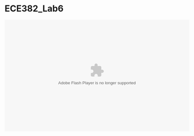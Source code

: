 ECE382_Lab6
===========
<embed width="600" height="361" type="application/x-shockwave-flash" allowFullscreen="true" allowNetworking="all" wmode="transparent" src="http://static.photobucket.com/player.swf" flashvars="file=http%3A%2F%2Fvid47.photobucket.com%2Falbums%2Ff189%2Ferik_thompson2%2FVID_20141123_231005_657_zpseqkpmksr.mp4&title=">
